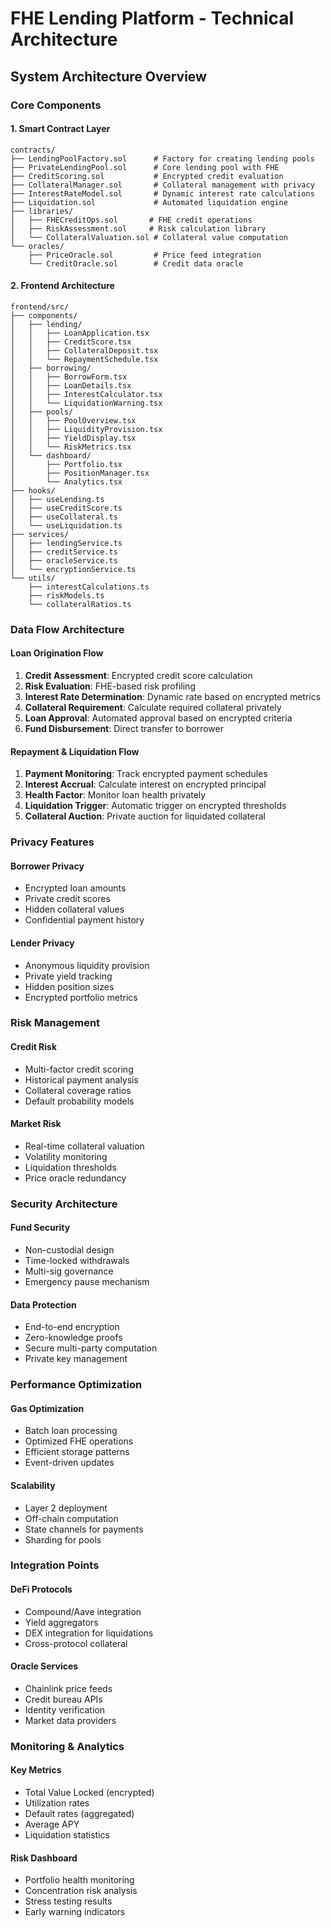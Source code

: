 # FHE Lending Platform - Technical Architecture

## System Architecture Overview

### Core Components

#### 1. Smart Contract Layer
```
contracts/
├── LendingPoolFactory.sol      # Factory for creating lending pools
├── PrivateLendingPool.sol      # Core lending pool with FHE
├── CreditScoring.sol           # Encrypted credit evaluation
├── CollateralManager.sol       # Collateral management with privacy
├── InterestRateModel.sol       # Dynamic interest rate calculations
├── Liquidation.sol             # Automated liquidation engine
├── libraries/
│   ├── FHECreditOps.sol       # FHE credit operations
│   ├── RiskAssessment.sol     # Risk calculation library
│   └── CollateralValuation.sol # Collateral value computation
└── oracles/
    ├── PriceOracle.sol         # Price feed integration
    └── CreditOracle.sol        # Credit data oracle
```

#### 2. Frontend Architecture
```
frontend/src/
├── components/
│   ├── lending/
│   │   ├── LoanApplication.tsx
│   │   ├── CreditScore.tsx
│   │   ├── CollateralDeposit.tsx
│   │   └── RepaymentSchedule.tsx
│   ├── borrowing/
│   │   ├── BorrowForm.tsx
│   │   ├── LoanDetails.tsx
│   │   ├── InterestCalculator.tsx
│   │   └── LiquidationWarning.tsx
│   ├── pools/
│   │   ├── PoolOverview.tsx
│   │   ├── LiquidityProvision.tsx
│   │   ├── YieldDisplay.tsx
│   │   └── RiskMetrics.tsx
│   └── dashboard/
│       ├── Portfolio.tsx
│       ├── PositionManager.tsx
│       └── Analytics.tsx
├── hooks/
│   ├── useLending.ts
│   ├── useCreditScore.ts
│   ├── useCollateral.ts
│   └── useLiquidation.ts
├── services/
│   ├── lendingService.ts
│   ├── creditService.ts
│   ├── oracleService.ts
│   └── encryptionService.ts
└── utils/
    ├── interestCalculations.ts
    ├── riskModels.ts
    └── collateralRatios.ts
```

### Data Flow Architecture

#### Loan Origination Flow
1. **Credit Assessment**: Encrypted credit score calculation
2. **Risk Evaluation**: FHE-based risk profiling
3. **Interest Rate Determination**: Dynamic rate based on encrypted metrics
4. **Collateral Requirement**: Calculate required collateral privately
5. **Loan Approval**: Automated approval based on encrypted criteria
6. **Fund Disbursement**: Direct transfer to borrower

#### Repayment & Liquidation Flow
1. **Payment Monitoring**: Track encrypted payment schedules
2. **Interest Accrual**: Calculate interest on encrypted principal
3. **Health Factor**: Monitor loan health privately
4. **Liquidation Trigger**: Automatic trigger on encrypted thresholds
5. **Collateral Auction**: Private auction for liquidated collateral

### Privacy Features

#### Borrower Privacy
- Encrypted loan amounts
- Private credit scores
- Hidden collateral values
- Confidential payment history

#### Lender Privacy
- Anonymous liquidity provision
- Private yield tracking
- Hidden position sizes
- Encrypted portfolio metrics

### Risk Management

#### Credit Risk
- Multi-factor credit scoring
- Historical payment analysis
- Collateral coverage ratios
- Default probability models

#### Market Risk
- Real-time collateral valuation
- Volatility monitoring
- Liquidation thresholds
- Price oracle redundancy

### Security Architecture

#### Fund Security
- Non-custodial design
- Time-locked withdrawals
- Multi-sig governance
- Emergency pause mechanism

#### Data Protection
- End-to-end encryption
- Zero-knowledge proofs
- Secure multi-party computation
- Private key management

### Performance Optimization

#### Gas Optimization
- Batch loan processing
- Optimized FHE operations
- Efficient storage patterns
- Event-driven updates

#### Scalability
- Layer 2 deployment
- Off-chain computation
- State channels for payments
- Sharding for pools

### Integration Points

#### DeFi Protocols
- Compound/Aave integration
- Yield aggregators
- DEX integration for liquidations
- Cross-protocol collateral

#### Oracle Services
- Chainlink price feeds
- Credit bureau APIs
- Identity verification
- Market data providers

### Monitoring & Analytics

#### Key Metrics
- Total Value Locked (encrypted)
- Utilization rates
- Default rates (aggregated)
- Average APY
- Liquidation statistics

#### Risk Dashboard
- Portfolio health monitoring
- Concentration risk analysis
- Stress testing results
- Early warning indicators